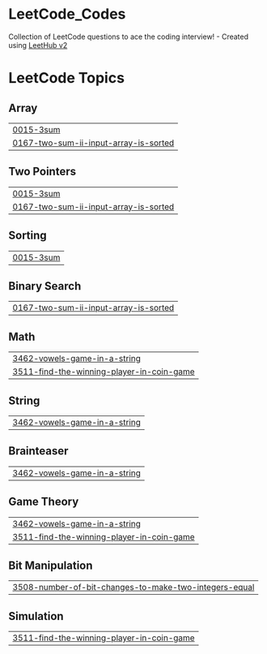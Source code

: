 # LeetCode_Codes
Collection of LeetCode questions to ace the coding interview! - Created using [LeetHub v2](https://github.com/arunbhardwaj/LeetHub-2.0)

<!---LeetCode Topics Start-->
# LeetCode Topics
## Array
|  |
| ------- |
| [0015-3sum](https://github.com/vinaytheprogrammer/LeetCode_Codes/tree/master/0015-3sum) |
| [0167-two-sum-ii-input-array-is-sorted](https://github.com/vinaytheprogrammer/LeetCode_Codes/tree/master/0167-two-sum-ii-input-array-is-sorted) |
## Two Pointers
|  |
| ------- |
| [0015-3sum](https://github.com/vinaytheprogrammer/LeetCode_Codes/tree/master/0015-3sum) |
| [0167-two-sum-ii-input-array-is-sorted](https://github.com/vinaytheprogrammer/LeetCode_Codes/tree/master/0167-two-sum-ii-input-array-is-sorted) |
## Sorting
|  |
| ------- |
| [0015-3sum](https://github.com/vinaytheprogrammer/LeetCode_Codes/tree/master/0015-3sum) |
## Binary Search
|  |
| ------- |
| [0167-two-sum-ii-input-array-is-sorted](https://github.com/vinaytheprogrammer/LeetCode_Codes/tree/master/0167-two-sum-ii-input-array-is-sorted) |
## Math
|  |
| ------- |
| [3462-vowels-game-in-a-string](https://github.com/vinaytheprogrammer/LeetCode_Codes/tree/master/3462-vowels-game-in-a-string) |
| [3511-find-the-winning-player-in-coin-game](https://github.com/vinaytheprogrammer/LeetCode_Codes/tree/master/3511-find-the-winning-player-in-coin-game) |
## String
|  |
| ------- |
| [3462-vowels-game-in-a-string](https://github.com/vinaytheprogrammer/LeetCode_Codes/tree/master/3462-vowels-game-in-a-string) |
## Brainteaser
|  |
| ------- |
| [3462-vowels-game-in-a-string](https://github.com/vinaytheprogrammer/LeetCode_Codes/tree/master/3462-vowels-game-in-a-string) |
## Game Theory
|  |
| ------- |
| [3462-vowels-game-in-a-string](https://github.com/vinaytheprogrammer/LeetCode_Codes/tree/master/3462-vowels-game-in-a-string) |
| [3511-find-the-winning-player-in-coin-game](https://github.com/vinaytheprogrammer/LeetCode_Codes/tree/master/3511-find-the-winning-player-in-coin-game) |
## Bit Manipulation
|  |
| ------- |
| [3508-number-of-bit-changes-to-make-two-integers-equal](https://github.com/vinaytheprogrammer/LeetCode_Codes/tree/master/3508-number-of-bit-changes-to-make-two-integers-equal) |
## Simulation
|  |
| ------- |
| [3511-find-the-winning-player-in-coin-game](https://github.com/vinaytheprogrammer/LeetCode_Codes/tree/master/3511-find-the-winning-player-in-coin-game) |
<!---LeetCode Topics End-->